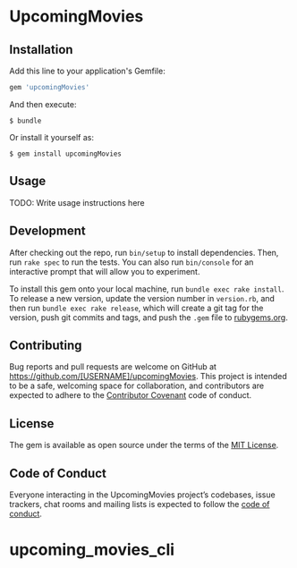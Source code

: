 # UpcomingMovies

## Installation

Add this line to your application's Gemfile:

```ruby
gem 'upcomingMovies'
```

And then execute:

    $ bundle

Or install it yourself as:

    $ gem install upcomingMovies

## Usage

TODO: Write usage instructions here

## Development

After checking out the repo, run `bin/setup` to install dependencies. Then, run `rake spec` to run the tests. You can also run `bin/console` for an interactive prompt that will allow you to experiment.

To install this gem onto your local machine, run `bundle exec rake install`. To release a new version, update the version number in `version.rb`, and then run `bundle exec rake release`, which will create a git tag for the version, push git commits and tags, and push the `.gem` file to [rubygems.org](https://rubygems.org).

## Contributing

Bug reports and pull requests are welcome on GitHub at https://github.com/[USERNAME]/upcomingMovies. This project is intended to be a safe, welcoming space for collaboration, and contributors are expected to adhere to the [Contributor Covenant](http://contributor-covenant.org) code of conduct.

## License

The gem is available as open source under the terms of the [MIT License](https://opensource.org/licenses/MIT).

## Code of Conduct

Everyone interacting in the UpcomingMovies project’s codebases, issue trackers, chat rooms and mailing lists is expected to follow the [code of conduct](https://github.com/[USERNAME]/upcomingMovies/blob/master/CODE_OF_CONDUCT.md).

# upcoming_movies_cli

